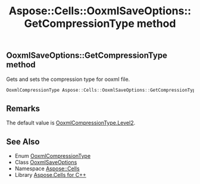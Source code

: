 ﻿---
title: Aspose::Cells::OoxmlSaveOptions::GetCompressionType method
linktitle: GetCompressionType
second_title: Aspose.Cells for C++ API Reference
description: 'Aspose::Cells::OoxmlSaveOptions::GetCompressionType method. Gets and sets the compression type for ooxml file in C++.'
type: docs
weight: 1800
url: /cpp/aspose.cells/ooxmlsaveoptions/getcompressiontype/
---
## OoxmlSaveOptions::GetCompressionType method


Gets and sets the compression type for ooxml file.

```cpp
OoxmlCompressionType Aspose::Cells::OoxmlSaveOptions::GetCompressionType()
```

## Remarks


The default value is [OoxmlCompressionType.Level2](../../ooxmlcompressiontype/).
## See Also

* Enum [OoxmlCompressionType](../../ooxmlcompressiontype/)
* Class [OoxmlSaveOptions](../)
* Namespace [Aspose::Cells](../../)
* Library [Aspose.Cells for C++](../../../)
